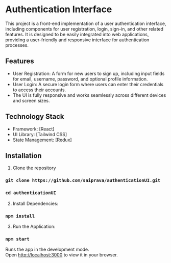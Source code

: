 # Authentication Interface

This project is a front-end implementation of a user authentication interface, including components for user registration, login, sign-in, and other related features. It is designed to be easily integrated into web applications, providing a user-friendly and responsive interface for authentication processes.

## Features

- User Registration: A form for new users to sign up, including input fields for email, username, password, and optional profile information.
- User Login: A secure login form where users can enter their credentials to access their accounts.
- The UI is fully responsive and works seamlessly across different devices and screen sizes.

## Technology Stack

- Framework: [React]
- UI Library: [Tailwind CSS]
- State Management: [Redux]

## Installation

1. Clone the repository

### `git clone https://github.com/saiprava/authenticationUI.git`

### `cd authenticationUI`

2. Install Dependencies:

### `npm install`

3. Run the Application:

### `npm start`

Runs the app in the development mode.\
Open [http://localhost:3000](http://localhost:3000) to view it in your browser.
